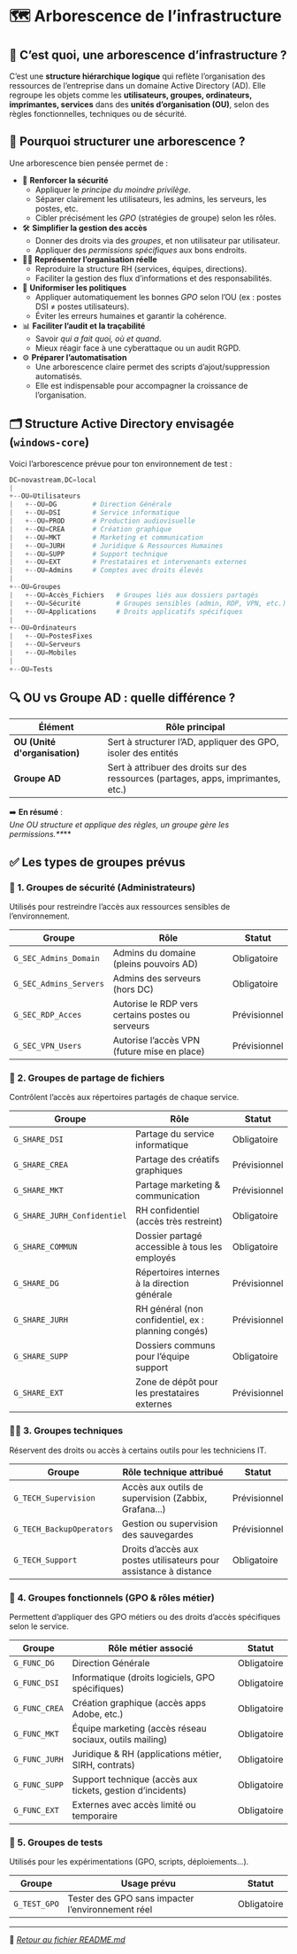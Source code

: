 # 🗺️ Arborescence de l’infrastructure
## 🌲 C’est quoi, une arborescence d’infrastructure ?
C’est une **structure hiérarchique logique** qui reflète l’organisation des ressources de l’entreprise dans un domaine Active Directory (AD). Elle regroupe les objets comme les **utilisateurs, groupes, ordinateurs, imprimantes, services** dans des **unités d’organisation (OU)**, selon des règles fonctionnelles, techniques ou de sécurité.

## 🎯 Pourquoi structurer une arborescence ?
Une arborescence bien pensée permet de :
- 🔐 **Renforcer la sécurité**
    - Appliquer le _principe du moindre privilège_.
    - Séparer clairement les utilisateurs, les admins, les serveurs, les postes, etc.
    - Cibler précisément les _GPO_ (stratégies de groupe) selon les rôles.
- 🛠️ **Simplifier la gestion des accès**
    - Donner des droits via des _groupes_, et non utilisateur par utilisateur.
    - Appliquer des _permissions spécifiques_ aux bons endroits.
- 🧑‍💼 **Représenter l’organisation réelle**
    - Reproduire la structure RH (services, équipes, directions).
    - Faciliter la gestion des flux d’informations et des responsabilités.
- 📁 **Uniformiser les politiques**
    - Appliquer automatiquement les bonnes _GPO_ selon l’OU (ex : postes DSI ≠ postes utilisateurs).
    - Éviter les erreurs humaines et garantir la cohérence.
- 📊 **Faciliter l’audit et la traçabilité**
    - Savoir _qui a fait quoi, où et quand_.
    - Mieux réagir face à une cyberattaque ou un audit RGPD.
- ⚙️ **Préparer l’automatisation**
    - Une arborescence claire permet des scripts d’ajout/suppression automatisés.
    - Elle est indispensable pour accompagner la croissance de l’organisation.

## 🗂️ Structure Active Directory envisagée (`windows-core`)

Voici l’arborescence prévue pour ton environnement de test :
```powershell
DC=novastream,DC=local
|
+--OU=Utilisateurs
|   +--OU=DG         # Direction Générale
|   +--OU=DSI        # Service informatique
|   +--OU=PROD       # Production audiovisuelle
|   +--OU=CREA       # Création graphique
|   +--OU=MKT        # Marketing et communication
|   +--OU=JURH       # Juridique & Ressources Humaines
|   +--OU=SUPP       # Support technique
|   +--OU=EXT        # Prestataires et intervenants externes
|   +--OU=Admins     # Comptes avec droits élevés
|
+--OU=Groupes
|   +--OU=Accès_Fichiers   # Groupes liés aux dossiers partagés
|   +--OU=Sécurité         # Groupes sensibles (admin, RDP, VPN, etc.)
|   +--OU=Applications     # Droits applicatifs spécifiques
|
+--OU=Ordinateurs
|   +--OU=PostesFixes
|   +--OU=Serveurs
|   +--OU=Mobiles
|
+--OU=Tests
```

## 🔍 OU vs Groupe AD : quelle différence ?

|Élément|Rôle principal|
|---|---|
|**OU (Unité d'organisation)**|Sert à structurer l’AD, appliquer des GPO, isoler des entités|
|**Groupe AD**|Sert à attribuer des droits sur des ressources (partages, apps, imprimantes, etc.)|

➡️ **En résumé** :  
_Une OU structure et applique des règles, un groupe gère les permissions.**_**

## ✅ Les types de groupes prévus

### 🔐 1. Groupes de sécurité (Administrateurs)
Utilisés pour restreindre l’accès aux ressources sensibles de l’environnement.

|Groupe|Rôle|Statut|
|---|---|---|
|`G_SEC_Admins_Domain`|Admins du domaine (pleins pouvoirs AD)|Obligatoire|
|`G_SEC_Admins_Servers`|Admins des serveurs (hors DC)|Obligatoire|
|`G_SEC_RDP_Acces`|Autorise le RDP vers certains postes ou serveurs|Prévisionnel|
|`G_SEC_VPN_Users`|Autorise l’accès VPN (future mise en place)|Prévisionnel|

### 📁 2. Groupes de partage de fichiers
Contrôlent l’accès aux répertoires partagés de chaque service.

|Groupe|Rôle|Statut|
|---|---|---|
|`G_SHARE_DSI`|Partage du service informatique|Obligatoire|
|`G_SHARE_CREA`|Partage des créatifs graphiques|Prévisionnel|
|`G_SHARE_MKT`|Partage marketing & communication|Prévisionnel|
|`G_SHARE_JURH_Confidentiel`|RH confidentiel (accès très restreint)|Obligatoire|
|`G_SHARE_COMMUN`|Dossier partagé accessible à tous les employés|Obligatoire|
|`G_SHARE_DG`|Répertoires internes à la direction générale|Prévisionnel|
|`G_SHARE_JURH`|RH général (non confidentiel, ex : planning congés)|Prévisionnel|
|`G_SHARE_SUPP`|Dossiers communs pour l’équipe support|Obligatoire|
|`G_SHARE_EXT`|Zone de dépôt pour les prestataires externes|Prévisionnel|
### 🧑‍🔧 3. Groupes techniques
Réservent des droits ou accès à certains outils pour les techniciens IT.

| Groupe                   | Rôle technique attribué                                           | Statut       |
| ------------------------ | ----------------------------------------------------------------- | ------------ |
| `G_TECH_Supervision`     | Accès aux outils de supervision (Zabbix, Grafana...)              | Prévisionnel |
| `G_TECH_BackupOperators` | Gestion ou supervision des sauvegardes                            | Prévisionnel |
| `G_TECH_Support`         | Droits d’accès aux postes utilisateurs pour assistance à distance | Obligatoire  |
### 💼 4. Groupes fonctionnels (GPO & rôles métier)
Permettent d’appliquer des GPO métiers ou des droits d’accès spécifiques selon le service.

|Groupe|Rôle métier associé|Statut|
|---|---|---|
|`G_FUNC_DG`|Direction Générale|Obligatoire|
|`G_FUNC_DSI`|Informatique (droits logiciels, GPO spécifiques)|Obligatoire|
|`G_FUNC_CREA`|Création graphique (accès apps Adobe, etc.)|Obligatoire|
|`G_FUNC_MKT`|Équipe marketing (accès réseau sociaux, outils mailing)|Obligatoire|
|`G_FUNC_JURH`|Juridique & RH (applications métier, SIRH, contrats)|Obligatoire|
|`G_FUNC_SUPP`|Support technique (accès aux tickets, gestion d’incidents)|Obligatoire|
|`G_FUNC_EXT`|Externes avec accès limité ou temporaire|Obligatoire|
### 🧪 5. Groupes de tests
Utilisés pour les expérimentations (GPO, scripts, déploiements…).

|Groupe|Usage prévu|Statut|
|---|---|---|
|`G_TEST_GPO`|Tester des GPO sans impacter l’environnement réel|Obligatoire|

---

📁 *[Retour au fichier README.md](/README.md)*
